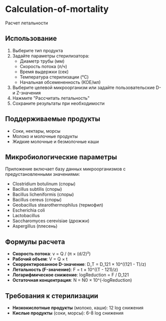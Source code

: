 # Calculation-of-mortality
Расчет летальности

## Использование

1. Выберите тип продукта
2. Задайте параметры стерилизатора:
   - Диаметр трубы (мм)
   - Скорость потока (л/ч)
   - Время выдержки (сек)
   - Температура стерилизации (°C)
   - Начальная обсемененность (КОЕ/мл)
3. Выберите целевой микроорганизм или задайте пользовательские D- и Z-значения
4. Нажмите "Рассчитать летальность"
5. Сохраните результаты при необходимости

## Поддерживаемые продукты

- Соки, нектары, морсы
- Молоко и молочные продукты
- Жидкие молочные и безмолочные каши

## Микробиологические параметры

Приложение включает базу данных микроорганизмов с предустановленными значениями:
- Clostridium botulinum (споры)
- Bacillus subtilis (споры)
- Bacillus licheniformis (споры)
- Bacillus cereus (споры)
- Geobacillus stearothermophilus (термофил)
- Escherichia coli
- Lactobacillus
- Saccharomyces cerevisiae (дрожжи)
- Aspergillus (плесень)

## Формулы расчета

- **Скорость потока**: v = Q / (π × (d/2)²)
- **Рабочий объем**: V = Q × t
- **Скорректированное D-значение**: D_T = D_121 × 10^((121 - T)/z)
- **Летальность (F-значение)**: F = t × 10^((T - 121)/z)
- **Логарифмическое снижение**: logReduction = F / D_121
- **Остаточная концентрация**: N = N0 × 10^(-logReduction)

## Требования к стерилизации

- **Низкокислотные продукты** (молоко, каши): 12 log снижения
- **Кислые продукты** (соки, морсы): 6-8 log снижения
